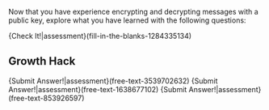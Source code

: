 Now that you have experience encrypting and decrypting messages with a public key, explore what you have learned with the following questions:

{Check It!|assessment}(fill-in-the-blanks-1284335134)

## Growth Hack
{Submit Answer!|assessment}(free-text-3539702632)
{Submit Answer!|assessment}(free-text-1638677102)
{Submit Answer!|assessment}(free-text-853926597)